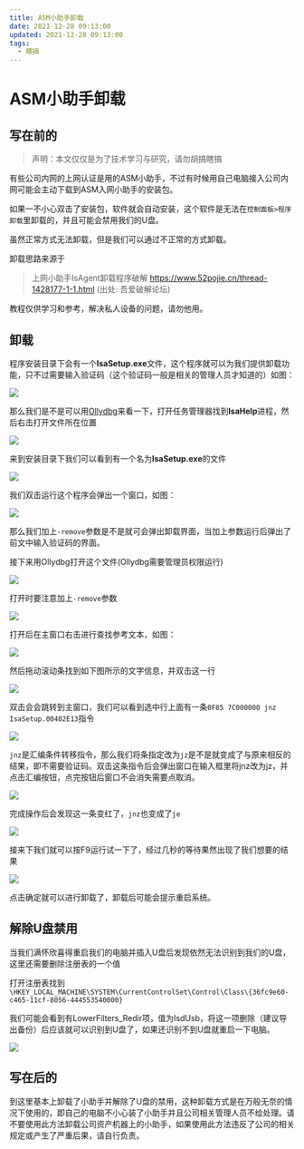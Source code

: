 ```yaml
---
title: ASM小助手卸载
date: 2021-12-28 09:13:00
updated: 2021-12-28 09:13:00
tags:
  - 瞎搞
---
```


# ASM小助手卸载

## 写在前的

> 声明：本文仅仅是为了技术学习与研究，请勿胡搞瞎搞

有些公司内网的上网认证是用的ASM小助手，不过有时候用自己电脑接入公司内网可能会主动下载到ASM入网小助手的安装包。

如果一不小心双击了安装包，软件就会自动安装，这个软件是无法在`控制面板>程序卸载`里卸载的，并且可能会禁用我们的U盘。

虽然正常方式无法卸载，但是我们可以通过不正常的方式卸载。

卸载思路来源于

> 上网小助手IsAgent卸载程序破解
> https://www.52pojie.cn/thread-1428177-1-1.html
> (出处: 吾爱破解论坛)

教程仅供学习和参考，解决私人设备的问题，请勿他用。

## 卸载

程序安装目录下会有一个**IsaSetup.exe**文件，这个程序就可以为我们提供卸载功能，只不过需要输入验证码（这个验证码一般是相关的管理人员才知道的）如图：

![](img/ASM小助手卸载/1.png)


那么我们是不是可以用[Ollydbg](https://www.52pojie.cn/thread-350397-1-1.html)来看一下，打开任务管理器找到**IsaHelp**进程，然后右击打开文件所在位置

![](img/ASM小助手卸载/2.png)


来到安装目录下我们可以看到有一个名为**IsaSetup.exe**的文件

![](img/ASM小助手卸载/3.png)


我们双击运行这个程序会弹出一个窗口，如图：

![](img/ASM小助手卸载/4.png)


那么我们加上`-remove`参数是不是就可会弹出卸载界面，当加上参数运行后弹出了前文中输入验证码的界面。

接下来用Ollydbg打开这个文件(Ollydbg需要管理员权限运行)

![](img/ASM小助手卸载/5.png)


打开时要注意加上`-remove`参数

![](img/ASM小助手卸载/6.png)


打开后在主窗口右击进行查找参考文本，如图：

![](img/ASM小助手卸载/7.png)


然后拖动滚动条找到如下图所示的文字信息，并双击这一行

![](img/ASM小助手卸载/8.png)


双击会会跳转到主窗口，我们可以看到选中行上面有一条`0F85 7C000000 jnz IsaSetup.00402E13`指令

![](img/ASM小助手卸载/9.png)


`jnz`是汇编条件转移指令，那么我们将条指定改为`jz`是不是就变成了与原来相反的结果，即不需要验证码。双击这条指令后会弹出窗口在输入框里将jnz改为jz，并点击汇编按钮，点完按钮后窗口不会消失需要点取消。

![](img/ASM小助手卸载/10.png)


完成操作后会发现这一条变红了，`jnz`也变成了`je`

![](img/ASM小助手卸载/11.png)


接来下我们就可以按F9运行试一下了，经过几秒的等待果然出现了我们想要的结果

![](img/ASM小助手卸载/12.png)


点击确定就可以进行卸载了，卸载后可能会提示重启系统。

## 解除U盘禁用

当我们满怀欣喜得重启我们的电脑并插入U盘后发现依然无法识别到我们的U盘，这里还需要删除注册表的一个值

打开注册表找到`\HKEY_LOCAL_MACHINE\SYSTEM\CurrentControlSet\Control\Class\{36fc9e60-c465-11cf-8056-444553540000}`

我们可能会看到有LowerFilters_Redir项，值为IsdUsb，将这一项删除（建议导出备份）后应该就可以识别到U盘了，如果还识别不到U盘就重启一下电脑。

![](img/ASM小助手卸载/13.png)


## 写在后的

到这里基本上卸载了小助手并解除了U盘的禁用，这种卸载方式是在万般无奈的情况下使用的，即自己的电脑不小心装了小助手并且公司相关管理人员不给处理。请不要使用此方法卸载公司资产机器上的小助手，如果使用此方法违反了公司的相关规定或产生了严重后果，请自行负责。
